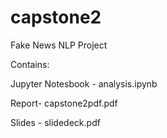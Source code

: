 # capstone2
Fake News NLP Project

Contains:

Jupyter Notesbook - analysis.ipynb

Report- capstone2pdf.pdf

Slides - slidedeck.pdf
